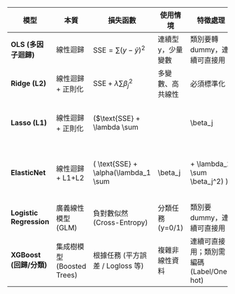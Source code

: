 | 模型                      | 本質                    | 損失函數                                  | 使用情境         | 特徵處理                            | 解釋方式                                |       |                     |
| ----------------------- | --------------------- | ------------------------------------- | ------------ | ------------------------------- | ----------------------------------- | ----- | ------------------- |
| **OLS (多因子迴歸)**         | 線性迴歸                  | $\text{SSE} = \sum (y - \hat{y})^2$   | 連續型 y，少量變數   | 類別要轉 dummy，連續可直接用               | 係數 + p-value 顯著性                    |       |                     |
| **Ridge (L2)**          | 線性迴歸 + 正則化            | $\text{SSE} + \lambda \sum \beta_j^2$ | 多變數、高共線性     | 必須標準化                           | 係數收縮，但不會變 0                         |       |                     |
| **Lasso (L1)**          | 線性迴歸 + 正則化            | ($\text{SSE} + \lambda \sum              ||\beta\_j|$     | )                               | 高維度，需挑變數                            | 必須標準化 | 自動變數篩選 (部分係數=0)     |
| **ElasticNet**          | 線性迴歸 + L1+L2          | ( \text{SSE} + \alpha(\lambda\_1 \sum | \beta\_j     | + \lambda\_2 \sum \beta\_j^2) ) | 變數很多且相關性強                           | 必須標準化 | 兼顧 Ridge + Lasso 優點 |
| **Logistic Regression** | 廣義線性模型 (GLM)          | 負對數似然 (Cross-Entropy)                 | 分類任務 (y=0/1) | 類別要 dummy，連續可直接用                | 係數 → log odds 解釋；可算 OR 值            |       |                     |
| **XGBoost (回歸/分類)**     | 集成樹模型 (Boosted Trees) | 根據任務 (平方誤差 / Logloss 等)               | 複雜非線性資料      | 連續可直接用；類別需編碼 (Label/One-hot)    | 特徵重要性 (Gain/Weight/Cover)，無 p-value |       |                     |

